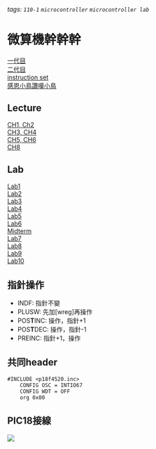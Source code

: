 ###### tags: `110-1` `microcontroller` `microcontroller lab`
# 微算機幹幹幹
[一代目](https://hackmd.io/@wiasliaw/SyooNplPS)  
[二代目](https://hackmd.io/@wiasliaw/BkGjsy28w)  
[instruction set](http://technology.niagarac.on.ca/staff/mboldin/18F_Instruction_Set/)  
[感恩小鳥讚嘆小鳥](https://hackmd.io/@mickey30606/microcontroller)
## Lecture
[CH1, Ch2](https://hackmd.io/@auyu0408/microcontroller_ch12)  
[CH3, CH4](https://hackmd.io/@auyu0408/microcontroller_ch34)  
[CH5, CH6](https://hackmd.io/@auyu0408/microcontroller_ch56)  
[CH8](https://hackmd.io/@auyu0408/microcontroller_ch8)
## Lab
[Lab1](https://hackmd.io/@auyu0408/microlab_1)  
[Lab2](https://hackmd.io/@auyu0408/microlab_2)  
[Lab3](https://hackmd.io/@auyu0408/microlab_3)  
[Lab4](https://hackmd.io/@auyu0408/microlab_4)  
[Lab5](https://hackmd.io/@auyu0408/microlab_5)  
[Lab6](https://hackmd.io/@auyu0408/microlab_6)  
[Midterm](https://hackmd.io/@auyu0408/microlab_mid)  
[Lab7](https://hackmd.io/@auyu0408/microlab_7)  
[Lab8](https://hackmd.io/@auyu0408/microlab_8)  
[Lab9](https://hackmd.io/@auyu0408/microlab_9)  
[Lab10](https://hackmd.io/@auyu0408/microlab_10)  
## 指針操作
- INDF: 指針不變
- PLUSW: 先加[wreg]再操作
- POS**T**INC: 操作，指針+1
- POS**T**DEC: 操作，指針-1
- PREINC: 指針+1，操作
## 共同header
```asm=
#INCLUDE <p18f4520.inc>
    CONFIG OSC = INTIO67
    CONFIG WDT = OFF
    org 0x00
```
## PIC18接線
![](https://i.imgur.com/0vw3zCe.png)
